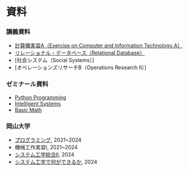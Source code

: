 # 資料

### 講義資料
- [計算機実習A（Exercise on Computer and Information Technology A）](https://zi-ang-liu.github.io/jb-cs101/intro.html)
- [リレーショナル・データベース（Relational Database）](https://zi-ang-liu.github.io/jb-database/intro.html)
- [社会システム（Social Systems）]
- [オペレーションズリサーチB（Operations Research II）]

### ゼミナール資料
- [Python Programming](https://ziangs-organization.gitbook.io/python/)
- [Intelligent Systems](https://zi-ang-liu.github.io/intelligent-systems/intro.html)
- [Basic Math](https://zi-ang-liu.github.io/jb-basic-math/intro.html)

### 岡山大学

* [プログラミング](https://zi-ang-liu.github.io/jb-c-programming/intro.html), 2021~2024
* 機械工作実習I, 2021~2024
* [システム工学総合Ⅱ](https://zi-ang-liu.github.io/jb-practice-on-systems-engineering/intro.html), 2024
* [システム工学で何ができるか](https://github.com/zi-ang-liu/Slides/tree/main/An-Introduction-to-Systems-Engineering), 2024